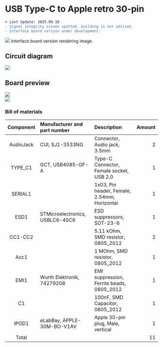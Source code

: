 # USB Type-C to Apple retro 30-pin
```diff
+ Last Update: 2025.09.18
- Signal integrity issues spotted, building is not advised.
- Interface board version under development.
```
![](https://github.takahashi65.info/lib_img/github_gerber_30pininterfaceboard_dock.webp)
Interface board version rendering image.

## Circuit diagram
![](https://github.takahashi65.info/lib_img/github_gerber_usbc2apple_schematic.webp)

## Board preview
![](https://github.takahashi65.info/lib_img/github_gerber_usbc2apple_front.webp)  
![](https://github.takahashi65.info/lib_img/github_gerber_usbc2apple_rear.webp)  

### Bill of materials
| Component| Manufacturer and part number | Description | Amount |
| :-: | :- | :- | -: |
| AudioJack | CUI, SJ1-3533NG | Connector, Audio jack, 3.5mm | 2 |
| TYPE_C1 | GCT, USB4085-GF-A | Type-C Connector, Female socket, USB 2.0 | 1 |
| SERIAL1 | | 1x03, Pin header, Female, 2.54mm, Horizontal | 1 |
| ESD1 | STMicroelectronics, USBLC6-4SC6 | ESD suppressors, SOT-23-6 | 1 |
| CC1-CC2 | | 5.11 kOhm, SMD resistor, 0805_2012 | 2 |
| Acc1 | | 1 MOhm, SMD resistor, 0805_2012 | 1 |
| EMI1 | Wurth Elektronik, 74279208 | EMI suppression, Ferrite beads, 0805_2012 | 1 |
| C1 | | 100nF, SMD Capacitor, 0805_2012 | 1 |
| IPOD1 | eLabBay, APPLE-30M-BO-V1AV |  Apple 30-pin plug, Male, vertical | 1 |
| Total | | | 11 |
